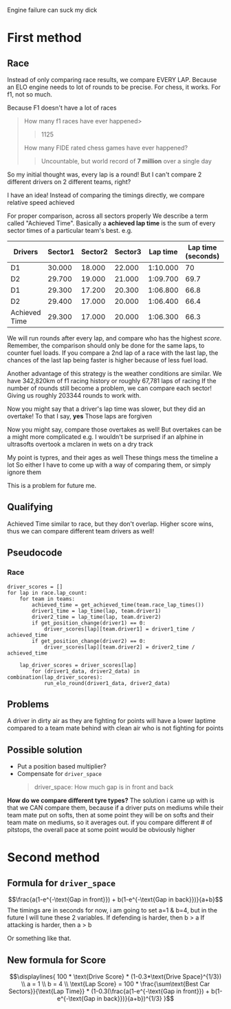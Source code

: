 Engine failure can suck my dick


# First method
## Race

Instead of only comparing race results, we compare EVERY LAP.
Because an ELO engine needs to lot of rounds to be precise.
For chess, it works. For f1, not so much.

Because F1 doesn't have a lot of races
> How many f1 races have ever happened>
> > 1125
> 
> How many FIDE rated chess games have ever happened?
> > Uncountable, but world record of **7 million** over a single day

So my initial thought was, every lap is a round!
But I can't compare 2 different drivers on 2 different teams, right?

I have an idea!
Instead of comparing the timings directly, we compare relative speed achieved

For proper comparison, across all sectors properly
We describe a term called "Achieved Time".
Basically a **achieved lap time** is the sum of every sector times of a particular team's best.
e.g.

| Drivers       | Sector1 | Sector2 | Sector3 | Lap time | Lap time (seconds) | Score  |
| ------------- | ------- | ------- | ------- | -------- | ------------------ | ------ |
| D1            | 30.000  | 18.000  | 22.000  | 1:10.000 | 70                 | 94.714 |
| D2            | 29.700  | 19.000  | 21.000  | 1:09.700 | 69.7               | 95.121 |
| D1            | 29.300  | 17.200  | 20.300  | 1:06.800 | 66.8               | 99.251 |
| D2            | 29.400  | 17.000  | 20.000  | 1:06.400 | 66.4               | 99.849 |
| Achieved Time | 29.300  | 17.000  | 20.000  | 1:06.300 | 66.3               | 100    |

We will run rounds after every lap, and compare who has the highest *score*.
Remember, the comparison should only be done for the same laps, to counter fuel loads. If you compare a 2nd lap of a race with the last lap, the chances of the last lap being faster is higher because of less fuel load.

Another advantage of this strategy is the weather conditions are similar.
We have 342,820km of f1 racing history or roughly 67,781 laps of racing
If the number of rounds still become a problem, we can compare each sector!
Giving us roughly 203344 rounds to work with. 

Now you might say that a driver's lap time was slower, but they did an overtake!
To that I say, **yes**
Those laps are forgiven

Now you might say, compare those overtakes as well!
But overtakes can be a might more complicated
e.g.
I wouldn't be surprised if an alphine in ultrasofts overtook a mclaren in wets on a dry track

My point is typres, and their ages as well
These things mess the timeline a lot
So either I have to come up with a way of comparing them, or simply ignore them

This is a problem for future me.

## Qualifying
Achieved Time similar to race, but they don't overlap.
Higher score wins, thus we can compare different team drivers as well!

## Pseudocode

### Race
```
driver_scores = []
for lap in race.lap_count:
	for team in teams:
		achieved_time = get_achieved_time(team.race_lap_times())
		driver1_time = lap_time(lap, team.driver1)
		driver2_time = lap_time(lap, team.driver2)
		if get_position_change(driver1) == 0:
			driver_scores[lap][team.driver1] = driver1_time / achieved_time
		if get_position_change(driver2) == 0:
			driver_scores[lap][team.driver2] = driver2_time / achieved_time

	lap_driver_scores = driver_scores[lap]
		for (driver1_data, driver2_data) in combination(lap_driver_scores):
			run_elo_round(driver1_data, driver2_data)
```

## Problems
A driver in dirty air as they are fighting for points will have a lower laptime compared to a team mate behind with clean air who is not fighting for points

## Possible solution
- Put a position based multiplier?
- Compensate for `driver_space`
  > driver_space: How much gap is in front and back


**How do we compare different tyre types?**
The solution i came up with is that we CAN compare them, because if a driver puts on mediums while their team mate put on softs, then at some point they will be on softs and their team mate on mediums, so it averages out.
if you compare different # of pitstops, the overall pace at some point would be obviously higher

# Second method
## Formula for `driver_space`
$$\frac{a(1-e^{-\text{Gap in front}}) + b(1-e^{-\text{Gap in back}})}{a+b}$$
The timings are in seconds
for now, i am going to set a=1 & b=4, but in the future I will tune these 2 variables.
If defending is harder, then b > a
If attacking is harder, then a > b

Or something like that.

## New formula for Score
$$\displaylines{
100 * \text{Drive Score} * (1-0.3*\text{Drive Space}^{1/3}) \\ 
a = 1 \\
b = 4 \\
\text{Lap Score} = 100 * \frac{\sum\text{Best Car Sectors}}{\text{Lap Time}} * (1-0.3(\frac{a(1-e^{-\text{Gap in front}}) + b(1-e^{-\text{Gap in back}})}{a+b})^{1/3}
}$$
